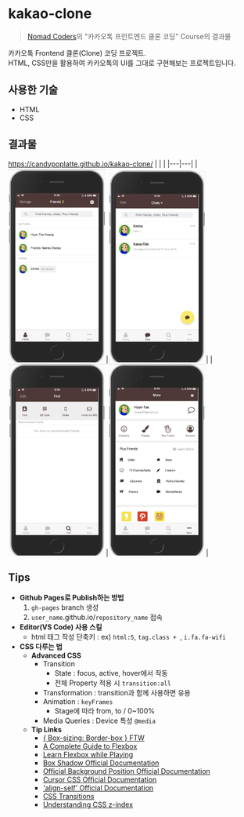 # kakao-clone
> [Nomad Coders](https://academy.nomadcoders.co/)의 "카카오톡 프런트엔드 클론 코딩" Course의 결과물

카카오톡 Frontend 클론(Clone) 코딩 프로젝트.  
HTML, CSS만을 활용하여 카카오톡의 UI를 그대로 구현해보는 프로젝트입니다.

## 사용한 기술

- HTML
- CSS

## 결과물

https://candypoplatte.github.io/kakao-clone/
|   |   |
|---|---|
|<img src="https://raw.githubusercontent.com/candypoplatte/kakao-clone/master/output/friends.jpg" width="200">|<img src="https://raw.githubusercontent.com/candypoplatte/kakao-clone/master/output/chats.jpg" width="200">|
|<img src="https://raw.githubusercontent.com/candypoplatte/kakao-clone/master/output/find.jpg" width="200">|<img src="https://raw.githubusercontent.com/candypoplatte/kakao-clone/master/output/more.jpg" width="200">|

## Tips
- **Github Pages로 Publish하는 방법**
    1. `gh-pages` branch 생성
    2. `user_name`.github.io/`repository_name` 접속
- **Editor(VS Code) 사용 스킬**
    - html 태그 작성 단축키 : ex) `html:5`, `tag.class + `, `i.fa.fa-wifi`
- **CSS 다루는 법**
    - **Advanced CSS**
        - Transition
            - State : focus, active, hover에서 작동
            - 전체 Property 적용 시 `transition:all`
        - Transformation : transition과 함께 사용하면 유용
        - Animation : `keyFrames`
            - Stage에 따라 from, to / 0~100%
        - Media Queries : Device 특성 `@media`
    - **Tip Links**
        - [{ Box-sizing: Border-box } FTW](https://www.paulirish.com/2012/box-sizing-border-box-ftw/)
        - [A Complete Guide to Flexbox](https://css-tricks.com/snippets/css/a-guide-to-flexbox/)
        - [Learn Flexbox while Playing](http://flexboxfroggy.com/#ko)
        - [Box Shadow Official Documentation](https://developer.mozilla.org/en-US/docs/Web/CSS/box-shadow)
        - [Official Background Position Official Documentation](https://developer.mozilla.org/en-US/docs/Web/CSS/background-position)
        - [Cursor CSS Official Documentation](https://developer.mozilla.org/en-US/docs/Web/CSS/cursor)
        - ['align-self' Official Documentation](https://developer.mozilla.org/en-US/docs/Web/CSS/align-self)
        - [CSS Transitions](http://css3.bradshawenterprises.com/transitions/)
        - [Understanding CSS z-index](https://developer.mozilla.org/en-US/docs/Web/CSS/CSS_Positioning/Understanding_z_index)